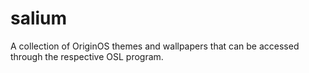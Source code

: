 # salium
A collection of OriginOS themes and wallpapers that can be accessed through the respective OSL program.
